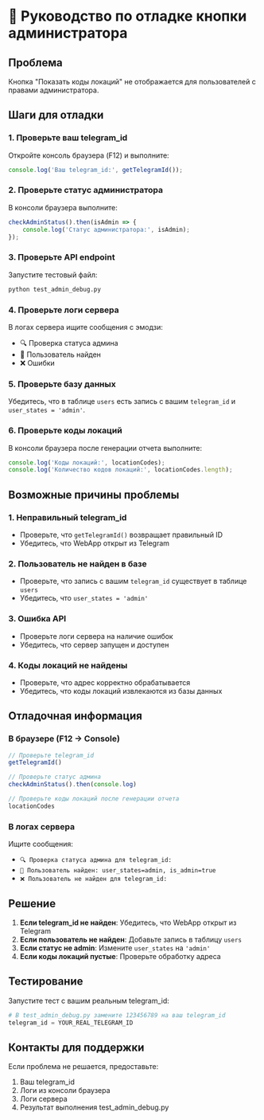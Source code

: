 # 🔧 Руководство по отладке кнопки администратора

## Проблема
Кнопка "Показать коды локаций" не отображается для пользователей с правами администратора.

## Шаги для отладки

### 1. Проверьте ваш telegram_id
Откройте консоль браузера (F12) и выполните:
```javascript
console.log('Ваш telegram_id:', getTelegramId());
```

### 2. Проверьте статус администратора
В консоли браузера выполните:
```javascript
checkAdminStatus().then(isAdmin => {
    console.log('Статус администратора:', isAdmin);
});
```

### 3. Проверьте API endpoint
Запустите тестовый файл:
```bash
python test_admin_debug.py
```

### 4. Проверьте логи сервера
В логах сервера ищите сообщения с эмодзи:
- 🔍 Проверка статуса админа
- 👤 Пользователь найден
- ❌ Ошибки

### 5. Проверьте базу данных
Убедитесь, что в таблице `users` есть запись с вашим `telegram_id` и `user_states = 'admin'`.

### 6. Проверьте коды локаций
В консоли браузера после генерации отчета выполните:
```javascript
console.log('Коды локаций:', locationCodes);
console.log('Количество кодов локаций:', locationCodes.length);
```

## Возможные причины проблемы

### 1. Неправильный telegram_id
- Проверьте, что `getTelegramId()` возвращает правильный ID
- Убедитесь, что WebApp открыт из Telegram

### 2. Пользователь не найден в базе
- Проверьте, что запись с вашим `telegram_id` существует в таблице `users`
- Убедитесь, что `user_states = 'admin'`

### 3. Ошибка API
- Проверьте логи сервера на наличие ошибок
- Убедитесь, что сервер запущен и доступен

### 4. Коды локаций не найдены
- Проверьте, что адрес корректно обрабатывается
- Убедитесь, что коды локаций извлекаются из базы данных

## Отладочная информация

### В браузере (F12 → Console)
```javascript
// Проверьте telegram_id
getTelegramId()

// Проверьте статус админа
checkAdminStatus().then(console.log)

// Проверьте коды локаций после генерации отчета
locationCodes
```

### В логах сервера
Ищите сообщения:
- `🔍 Проверка статуса админа для telegram_id:`
- `👤 Пользователь найден: user_states=admin, is_admin=true`
- `❌ Пользователь не найден для telegram_id:`

## Решение

1. **Если telegram_id не найден**: Убедитесь, что WebApp открыт из Telegram
2. **Если пользователь не найден**: Добавьте запись в таблицу `users`
3. **Если статус не admin**: Измените `user_states` на `'admin'`
4. **Если коды локаций пустые**: Проверьте обработку адреса

## Тестирование

Запустите тест с вашим реальным telegram_id:
```python
# В test_admin_debug.py замените 123456789 на ваш telegram_id
telegram_id = YOUR_REAL_TELEGRAM_ID
```

## Контакты для поддержки

Если проблема не решается, предоставьте:
1. Ваш telegram_id
2. Логи из консоли браузера
3. Логи сервера
4. Результат выполнения test_admin_debug.py 